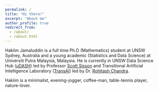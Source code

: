 ```yaml
---
permalink: /
title: "Hi there!"
excerpt: "About me"
author_profile: true
redirect_from: 
  - /about/
  - /about.html
---
```


Hakiim Jamaluddin is a full time Ph.D (Mathematics) student at UNSW Sydney, Australia and a young academic (Statistics and Data Science) at Universiti Putra Malaysia, Malaysia. He is currently in UNSW Data Science Hub ([uDASH](https://github.com/UNSW-MATH)) led by Professor [Scott Sisson](https://web.maths.unsw.edu.au/~scott/Welcome.html) and Transitional Artificial Intelligence Laboratory ([TransAI](https://trans-ai.github.io)) led by Dr. [Rohitash Chandra](https://rohitash-chandra.github.io).

Hakiim is a minimalist, evening-jogger, coffee-man, table-tennis player, nature-lover.

